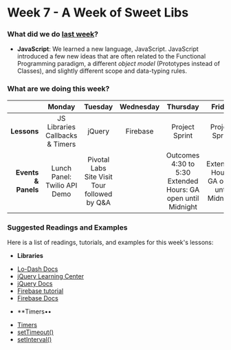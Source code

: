 # Week 7 - A Week of Sweet Libs

### What did we do [last week](/w06/README.md)?

- **JavaScript**: We learned a new language, JavaScript. JavaScript
introduced a few new ideas that are often related to the Functional
Programming paradigm, a different *object model* (Prototypes instead of
Classes), and slightly different scope and data-typing rules.

### What are we doing this week?

|                         | Monday       | Tuesday | Wednesday | Thursday | Friday |
|---:                     |:-------:     |:-------:|:---------:|:--------:|:------:|
| **Lessons**             | JS Libraries <br> Callbacks & Timers | jQuery | Firebase | Project Sprint | Project Sprint |
| **Events &amp; Panels** | Lunch Panel: Twilio API Demo | Pivotal Labs Site Visit<br>Tour followed by Q&A |           | Outcomes 4:30 to 5:30<br>Extended Hours: GA open until Midnight |  Extended Hours: GA open until Midnight |

### Suggested Readings and Examples

Here is a list of readings, tutorials, and examples for this week's lessons:

- __Libraries__
 + [Lo-Dash Docs](https://lodash.com/docs)
 + [jQuery Learning Center](http://learn.jquery.com/)
 + [jQuery Docs](http://api.jquery.com/)
 + [Firebase tutorial](https://www.firebase.com/tutorial/#gettingstarted)
 + [Firebase Docs](https://www.firebase.com/docs/)

- **Timers••
 + [Timers](https://developer.mozilla.org/en-US/Add-ons/Code_snippets/Timers)
 + [setTimeout()](https://developer.mozilla.org/en-US/docs/Web/API/WindowTimers.setTimeout)
 + [setInterval()](https://developer.mozilla.org/en-US/docs/Web/API/WindowTimers.setInterval)
